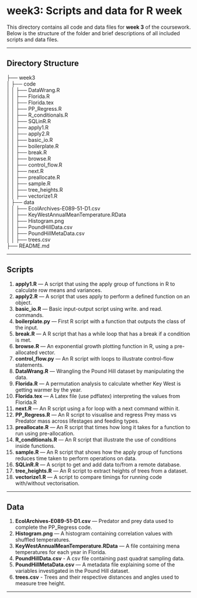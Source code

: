 # week3: Scripts and data for R week

This directory contains all code and data files for **week 3** of the coursework.  
Below is the structure of the folder and brief descriptions of all included scripts and data files.

---

## Directory Structure

├── week3  
│ ├── code  
│ │ ├── DataWrang.R  
│ │ ├── Florida.R  
│ │ ├── Florida.tex  
│ │ ├── PP_Regress.R  
│ │ ├── R_conditionals.R  
│ │ ├── SQLinR.R  
│ │ ├── apply1.R  
│ │ ├── apply2.R  
│ │ ├── basic_io.R  
│ │ ├── boilerplate.R  
│ │ ├── break.R  
│ │ ├── browse.R  
│ │ ├── control_flow.R  
│ │ ├── next.R  
│ │ ├── preallocate.R  
│ │ ├── sample.R  
│ │ ├── tree_heights.R  
│ │ ├── vectorize1.R  
│ ├── data  
│ │ ├── EcolArchives-E089-51-D1.csv  
│ │ ├── KeyWestAnnualMeanTemperature.RData  
│ │ ├── Histogram.png   
│ │ ├── PoundHillData.csv  
│ │ ├── PoundHillMetaData.csv  
│ │ ├── trees.csv  
├── README.md  

---

## Scripts

1. **apply1.R** — A script that using the apply group of functions in R to calculate row means and variances.  
2. **apply2.R** — A script that uses apply to perform a defined function on an object.  
3. **basic_io.R** — Basic input-output script using write. and read. commands.  
6. **boilerplate.py** — First R script with a function that outputs the class of the input.  
7. **break.R** — A R script that has a while loop that has a break if a condition is met.  
8. **browse.R** — An exponential growth plotting function in R, using a pre-allocated vector.  
9. **control_flow.py** — An R script with loops to illustrate control-flow statements.  
10. **DataWrang.R** — Wrangling the Pound Hill dataset by manipulating the data.  
11. **Florida.R** — A permutation analysis to calculate whether Key West is getting warmer by the year.  
12. **Florida.tex** — A Latex file (use pdflatex) interpreting the values from Florida.R  
13. **next.R** — An R script using a for loop with a next command within it.  
14. **PP_Regress.R** — An R script to visualise and regress Prey mass vs Predator mass across lifestages and feeding types.  
15. **preallocate.R** — An R script that times how long it takes for a function to run using pre-allocation.
16. **R_conditionals.R** — An R script that illustrate the use of conditions inside functions.  
17. **sample.R** — An R script that shows how the apply group of functions reduces time taken to perform operations on data.  
18. **SQLinR.R** — A script to get and add data to/from a remote database.  
19. **tree_heights.R** — An R script to extract heights of trees from a dataset.  
20. **vectorize1.R** — A script to compare timings for running code with/without vectorisation.  

---

## Data

1. **EcolArchives-E089-51-D1.csv** — Predator and prey data used to complete the PP_Regress code.  
2. **Histogram.png** — A histogram containing correlation values with shuffled temperatures.  
3. **KeyWestAnnualMeanTemperature.RData** — A file containing mena temperatures for each year in Florida.  
4. **PoundHillData.csv** - A csv file containing past quadrat sampling data.  
5. **PoundHillMetaData.csv** — A metadata file explaining some of the variables investigated in the Pound Hill dataset.  
6. **trees.csv** - Trees and their respective distances and angles used to measure tree height.

---
